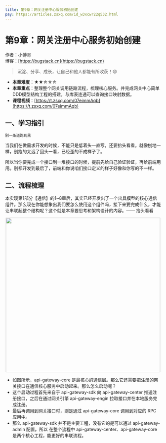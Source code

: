 ```yaml
---
title: 第9章：网关注册中心服务初始创建
pay: https://articles.zsxq.com/id_w3xcwr22q532.html
---
```


# 第9章：网关注册中心服务初始创建

作者：小傅哥
<br/>博客：[https://bugstack.cn](https://bugstack.cn)

>沉淀、分享、成长，让自己和他人都能有所收获！😄

- **本章难度**：★★☆☆☆
- **本章重点**：整理整个网关调用链路流程，梳理核心服务。并完成网关中心简单DDD模型结构工程的搭建，与库表连通可以查询接口映射数据。
- **课程视频**：[https://t.zsxq.com/07eimmAqb](https://t.zsxq.com/07eimmAqb)

## 一、学习指引

`别一条道跑到黑`

当我们在做需求开发的时候，不能只是低着头一直写，还要抬头看看。就像刨地一样，别跑的太远了回头一看，已经歪的不成样子了。

所以当你要完成一个接口到一堆接口的时候，提前先给自己验证验证，再给前端用用。别都开发到最后了，前端和你说咱们接口定义的样子好像和你写的不一样。

## 二、流程梳理

本实现第1部分【通信】的1~8章后，其实已经开发出了一个出具模型的核心通信组件。那么现在你能想象出我们要怎么使用这个组件吗，接下来要完成什么，才能让串联起整个结构呢？这个就是本章要思考和架构设计的内容。—— 抬头看看

<div align="center">
    <img src="https://bugstack.cn/images/article/assembly/api-gateway/api-gateway-9-01.png?raw=true" width="500px">
</div>

- 如图所示，api-gateway-core 是最核心的通信层。那么它还需要把注册的网关接口在通信核心服务中启动起来。那么怎么启动呢？
- 这个启动过程首先来自于 api-gateway-sdk 向 api-gateway-center 推送注册接口，之后在通过网关引擎 api-gateway-engin 拉取接口并在本地服务完成注册。
- 最后再调用到网关接口时，则是通过 api-gateway-core 调用到对应的 RPC 应用中。
- 那么 api-gateway-sdk 并不是主要工程，没有它的是可以通过 api-gateway-admin 配置。所以 在整个流程中 api-gateway-center、api-gateway-core 是两个核心工程，能更好的串联流程。